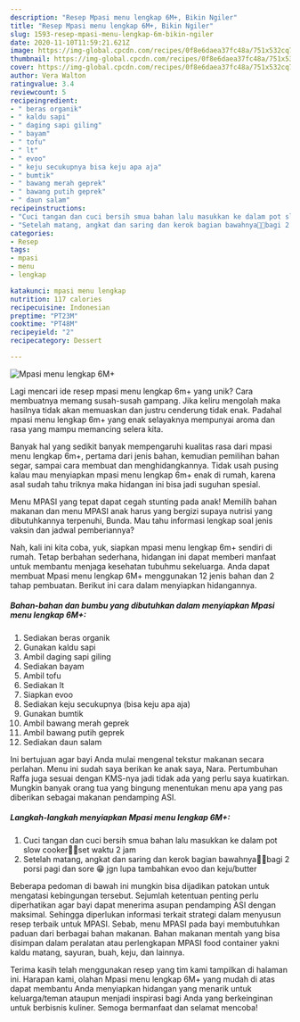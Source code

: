 ```yaml
---
description: "Resep Mpasi menu lengkap 6M+, Bikin Ngiler"
title: "Resep Mpasi menu lengkap 6M+, Bikin Ngiler"
slug: 1593-resep-mpasi-menu-lengkap-6m-bikin-ngiler
date: 2020-11-10T11:59:21.621Z
image: https://img-global.cpcdn.com/recipes/0f8e6daea37fc48a/751x532cq70/mpasi-menu-lengkap-6m-foto-resep-utama.jpg
thumbnail: https://img-global.cpcdn.com/recipes/0f8e6daea37fc48a/751x532cq70/mpasi-menu-lengkap-6m-foto-resep-utama.jpg
cover: https://img-global.cpcdn.com/recipes/0f8e6daea37fc48a/751x532cq70/mpasi-menu-lengkap-6m-foto-resep-utama.jpg
author: Vera Walton
ratingvalue: 3.4
reviewcount: 5
recipeingredient:
- " beras organik"
- " kaldu sapi"
- " daging sapi giling"
- " bayam"
- " tofu"
- " lt"
- " evoo"
- " keju secukupnya bisa keju apa aja"
- " bumtik"
- " bawang merah geprek"
- " bawang putih geprek"
- " daun salam"
recipeinstructions:
- "Cuci tangan dan cuci bersih smua bahan lalu masukkan ke dalam pot slow cooker✌🏻set waktu 2 jam"
- "Setelah matang, angkat dan saring dan kerok bagian bawahnya👍🏻bagi 2 porsi pagi dan sore 😁 jgn lupa tambahkan evoo dan keju/butter"
categories:
- Resep
tags:
- mpasi
- menu
- lengkap

katakunci: mpasi menu lengkap 
nutrition: 117 calories
recipecuisine: Indonesian
preptime: "PT23M"
cooktime: "PT48M"
recipeyield: "2"
recipecategory: Dessert

---
```



![Mpasi menu lengkap 6M+](https://img-global.cpcdn.com/recipes/0f8e6daea37fc48a/751x532cq70/mpasi-menu-lengkap-6m-foto-resep-utama.jpg)

Lagi mencari ide resep mpasi menu lengkap 6m+ yang unik? Cara membuatnya memang susah-susah gampang. Jika keliru mengolah maka hasilnya tidak akan memuaskan dan justru cenderung tidak enak. Padahal mpasi menu lengkap 6m+ yang enak selayaknya mempunyai aroma dan rasa yang mampu memancing selera kita.

Banyak hal yang sedikit banyak mempengaruhi kualitas rasa dari mpasi menu lengkap 6m+, pertama dari jenis bahan, kemudian pemilihan bahan segar, sampai cara membuat dan menghidangkannya. Tidak usah pusing kalau mau menyiapkan mpasi menu lengkap 6m+ enak di rumah, karena asal sudah tahu triknya maka hidangan ini bisa jadi suguhan spesial.

Menu MPASI yang tepat dapat cegah stunting pada anak! Memilih bahan makanan dan menu MPASI anak harus yang bergizi supaya nutrisi yang dibutuhkannya terpenuhi, Bunda. Mau tahu informasi lengkap soal jenis vaksin dan jadwal pemberiannya?


Nah, kali ini kita coba, yuk, siapkan mpasi menu lengkap 6m+ sendiri di rumah. Tetap berbahan sederhana, hidangan ini dapat memberi manfaat untuk membantu menjaga kesehatan tubuhmu sekeluarga. Anda dapat membuat Mpasi menu lengkap 6M+ menggunakan 12 jenis bahan dan 2 tahap pembuatan. Berikut ini cara dalam menyiapkan hidangannya.

<!--inarticleads1-->

##### Bahan-bahan dan bumbu yang dibutuhkan dalam menyiapkan Mpasi menu lengkap 6M+:

1. Sediakan  beras organik
1. Gunakan  kaldu sapi
1. Ambil  daging sapi giling
1. Sediakan  bayam
1. Ambil  tofu
1. Sediakan  lt
1. Siapkan  evoo
1. Sediakan  keju secukupnya (bisa keju apa aja)
1. Gunakan  bumtik
1. Ambil  bawang merah geprek
1. Ambil  bawang putih geprek
1. Sediakan  daun salam


Ini bertujuan agar bayi Anda mulai mengenal tekstur makanan secara perlahan. Menu ini sudah saya berikan ke anak saya, Nara. Pertumbuhan Raffa juga sesuai dengan KMS-nya jadi tidak ada yang perlu saya kuatirkan. Mungkin banyak orang tua yang bingung menentukan menu apa yang pas diberikan sebagai makanan pendamping ASI. 

<!--inarticleads2-->

##### Langkah-langkah menyiapkan Mpasi menu lengkap 6M+:

1. Cuci tangan dan cuci bersih smua bahan lalu masukkan ke dalam pot slow cooker✌🏻set waktu 2 jam
1. Setelah matang, angkat dan saring dan kerok bagian bawahnya👍🏻bagi 2 porsi pagi dan sore 😁 jgn lupa tambahkan evoo dan keju/butter


Beberapa pedoman di bawah ini mungkin bisa dijadikan patokan untuk mengatasi kebingungan tersebut. Sejumlah ketentuan penting perlu diperhatikan agar bayi dapat menerima asupan pendamping ASI dengan maksimal. Sehingga diperlukan informasi terkait strategi dalam menyusun resep terbaik untuk MPASI. Sebab, menu MPASI pada bayi membutuhkan paduan dari berbagai bahan makanan. Bahan makanan mentah yang bisa disimpan dalam peralatan atau perlengkapan MPASI food container yakni kaldu matang, sayuran, buah, keju, dan lainnya. 

Terima kasih telah menggunakan resep yang tim kami tampilkan di halaman ini. Harapan kami, olahan Mpasi menu lengkap 6M+ yang mudah di atas dapat membantu Anda menyiapkan hidangan yang menarik untuk keluarga/teman ataupun menjadi inspirasi bagi Anda yang berkeinginan untuk berbisnis kuliner. Semoga bermanfaat dan selamat mencoba!
